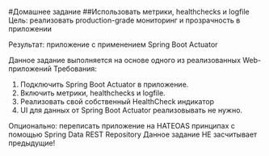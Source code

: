 #Домашнее задание
##Использовать метрики, healthchecks и logfile
Цель: реализовать production-grade мониторинг и прозрачность в приложении

Результат: приложение с применением Spring Boot Actuator

Данное задание выполняется на основе одного из реализованных Web-приложений
Требования:
1. Подключить Spring Boot Actuator в приложение.
2. Включить метрики, healthchecks и logfile.
3. Реализовать свой собственный HealthCheck индикатор
4. UI для данных от Spring Boot Actuator реализовывать не нужно.

Опционально: переписать приложение на HATEOAS принципах с помощью Spring Data REST Repository
Данное задание НЕ засчитывает предыдущие!